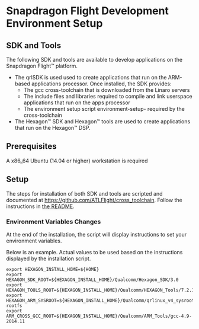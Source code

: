# Snapdragon Flight Development Environment Setup

## SDK and Tools
The following SDK and tools are available to develop applications on the Snapdragon Flight™ platform.
  * The qrlSDK is used used to create applications that run on the ARM-based applications processor. Once installed, the SDK provides:
    * The gcc cross-toolchain that is downloaded from the Linaro servers
    * The include files and libraries required to compile and link userspace applications that run on the apps processor
    * The environment setup script environment-setup-<target> required by the cross-toolchain
  * The Hexagon™ SDK and Hexagon™ tools are used to create applications that run on the Hexagon™ DSP.

## Prerequisites
A x86_64 Ubuntu (14.04 or higher) workstation is required

## Setup
The steps for installation of both SDK and tools are scripted and documented at https://github.com/ATLFlight/cross_toolchain. Follow the instructions in [the README](https://github.com/ATLFlight/cross_toolchain#cross_toolchain).

### Environment Variables Changes
At the end of the installation, the script will display instructions to set your environment variables.

Below is an example. Actual values to be used based on the instructions displayed by the installation script.

```
export HEXAGON_INSTALL_HOME=${HOME}
export HEXAGON_SDK_ROOT=${HEXAGON_INSTALL_HOME}/Qualcomm/Hexagon_SDK/3.0
export HEXAGON_TOOLS_ROOT=${HEXAGON_INSTALL_HOME}/Qualcomm/HEXAGON_Tools/7.2.12/Tools
export HEXAGON_ARM_SYSROOT=${HEXAGON_INSTALL_HOME}/Qualcomm/qrlinux_v4_sysroot/merged-rootfs
export ARM_CROSS_GCC_ROOT=${HEXAGON_INSTALL_HOME}/Qualcomm/ARM_Tools/gcc-4.9-2014.11
```

